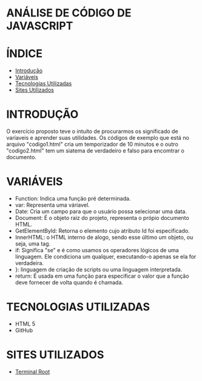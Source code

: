 # ANÁLISE DE CÓDIGO DE JAVASCRIPT
# ÍNDICE

* [Introdução](#introdução)
* [Variáveis](#variáveis)
* [Tecnologias Utilizadas](#tecnologias-utilizadas)
* [Sites Utilizados](#sites-utilizados)

# INTRODUÇÃO
O exercício proposto teve o intuíto de procurarmos os significado de varíaveis e aprender suas utilidades. Os códigos de exemplo que está no arquivo "codigo1.html" cria um temporizador de 10 minutos e o outro "codigo2.html" tem um siatema de verdadeiro e falso para encomtrar o documento.

# VARIÁVEIS
- Function: Indica uma função pré determinada. 
- var: Representa uma váriavel. 
- Date: Cria um campo para que o usuário possa selecionar uma data. 
- Document: É o objeto raiz do projeto, representa o própio documento HTML. 
- GetElementById: Retorna o elemento cujo atributo Id foi especificado. 
- InnerHTML: o HTML interno de alogo, sendo esse último um objeto, ou seja, uma tag. 
- if: Significa "se" e é como usamos os operadores lógicos de uma linguagem. Ele condiciona um qualquer, executando-o apenas se ela for verdadeira. 
- }: linguagem de criação de scripts ou uma linguagem interpretada. 
- return: É usada em uma função para especificar o valor que a função deve fornecer de volta quando é chamada.

# TECNOLOGIAS UTILIZADAS
- HTML 5
- GitHub

# SITES UTILIZADOS
- [Terminal Root](https://terminalroot.com.br/2016/12/alguns-codigos-simples-de-javascript-2.html)